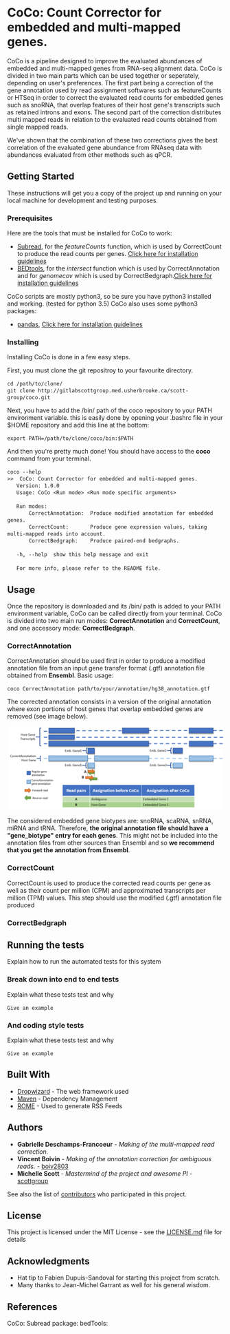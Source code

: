 # **CoCo**: Count Corrector for embedded and multi-mapped genes.

CoCo is a pipeline designed to improve the evaluated abundances of embedded and multi-mapped genes from RNA-seq alignment data. CoCo is divided in two main parts which can be used together or seperately, depending on user's preferences. The first part being a correction of the gene annotation used by read assignment softwares such as featureCounts or HTSeq in order to correct the evaluated read counts for embedded genes such as snoRNA, that overlap features of their host gene's transcripts such as retained introns and exons. The second part of the correction distributes multi mapped reads in relation to the evaluated read counts obtained from single mapped reads.

We've shown that the combination of these two corrections gives the best correlation of the evaluated gene abundance from RNAseq data with abundances evaluated from other methods such as qPCR.

## Getting Started

These instructions will get you a copy of the project up and running on your local machine for development and testing purposes.

### Prerequisites

Here are the tools that must be installed for CoCo to work:
* [Subread](http://subread.sourceforge.net/), for the *featureCounts* function, which is used by CorrectCount to produce the read counts per genes. [Click here for installation guidelines](http://bioinf.wehi.edu.au/subread-package/)
* [BEDtools](http://bedtools.readthedocs.io/en/latest/), for the *intersect* function which is used by CorrectAnnotation and for *genomecov* which is used by CorrectBedgraph.[Click here for installation guidelines](http://bedtools.readthedocs.io/en/latest/content/installation.html)

CoCo scripts are mostly python3, so be sure you have python3 installed and working. (tested for python 3.5)
CoCo also uses some python3 packages:
* [pandas](http://pandas.pydata.org/), [Click here for installation guidelines](http://pandas.pydata.org/pandas-docs/stable/install.html)

### Installing

Installing CoCo is done in a few easy steps.

First, you must clone the git repositroy to your favourite directory.

```
cd /path/to/clone/
git clone http://gitlabscottgroup.med.usherbrooke.ca/scott-group/coco.git
```

Next, you have to add the /bin/ path of the coco repository to your PATH environment variable.
this is easily done by opening your .bashrc file in your $HOME repository and add this line at the bottom:

```
export PATH=/path/to/clone/coco/bin:$PATH
```

And then you're pretty much done! You should have access to the **coco** command from your terminal.

 ```
coco --help
>>	CoCo: Count Corrector for embedded and multi-mapped genes.
	Version: 1.0.0
	Usage: CoCo <Run mode> <Run mode specific arguments>

	Run modes:
		CorrectAnnotation:	Produce modified annotation for embedded genes.
		CorrectCount:		Produce gene expression values, taking multi-mapped reads into account.
		CorrectBedgraph:	Produce paired-end bedgraphs.

	-h, --help	show this help message and exit

	For more info, please refer to the README file.
```

## Usage

Once the repository is downloaded and its /bin/ path is added to your PATH environment variable, CoCo can be called directly from your terminal.
CoCo is divided into two main run modes: **CorrectAnnotation** and **CorrectCount**, and one accessory mode: **CorrectBedgraph**.

### CorrectAnnotation
CorrectAnnotation should be used first in order to produce a modified annotation file from an input gene transfer format (.gtf) annotation file obtained from **Ensembl**.
Basic usage:
```
coco CorrectAnnotation path/to/your/annotation/hg38_annotation.gtf
```

The corrected annotation consists in a version of the original annotation where exon portions of host genes that overlap embedded genes are removed (see image below).

![alt tag](ressources/CorrectAnnotation.PNG)

The considered embedded gene biotypes are: snoRNA, scaRNA, snRNA, miRNA and tRNA. Therefore, **the original annotation file should have a "gene_biotype" entry for each genes**. This might not be included into the annotation files from other sources than Ensembl and so **we recommend that you get the annotation from Ensembl**.

### CorrectCount

CorrectCount is used to produce the corrected read counts per gene as well as their count per million (CPM) and approximated transcripts per million (TPM) values. This step should use the modified (.gtf) annotation file produced 


### CorrectBedgraph



## Running the tests

Explain how to run the automated tests for this system


### Break down into end to end tests

Explain what these tests test and why

```
Give an example
```

### And coding style tests

Explain what these tests test and why

```
Give an example
```


## Built With

* [Dropwizard](http://www.dropwizard.io/1.0.2/docs/) - The web framework used
* [Maven](https://maven.apache.org/) - Dependency Management
* [ROME](https://rometools.github.io/rome/) - Used to generate RSS Feeds

## Authors

* **Gabrielle Deschamps-Francoeur** - *Making of the multi-mapped read correction.*
* **Vincent Boivin** - *Making of the annotation correction for ambiguous reads.* - [boiv2803](http://gitlabscottgroup.med.usherbrooke.ca/u/boiv2803)
* **Michelle Scott** - *Mastermind of the project and awesome PI* - [scottgroup](http://scottgroup.med.usherbrooke.ca/)

See also the list of [contributors](https://github.com/your/project/contributors) who participated in this project.

## License

This project is licensed under the MIT License - see the [LICENSE.md](LICENSE.md) file for details

## Acknowledgments

* Hat tip to Fabien Dupuis-Sandoval for starting this project from scratch.
* Many thanks to Jean-Michel Garrant as well for his general wisdom.

## References
CoCo:
Subread package:
bedTools:

